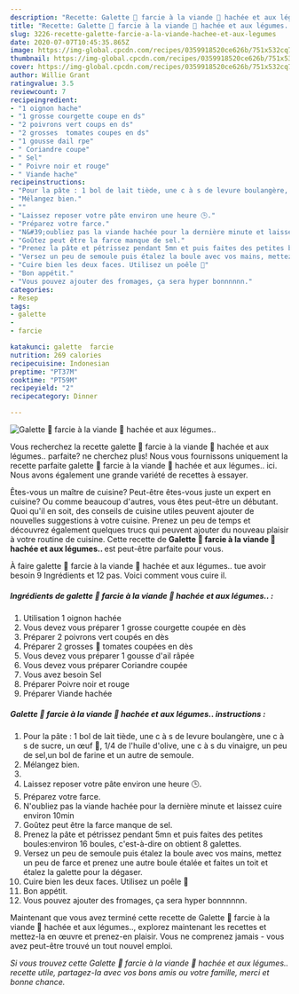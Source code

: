 ```yaml
---
description: "Recette: Galette 🥙 farcie à la viande 🍖 hachée et aux légumes.."
title: "Recette: Galette 🥙 farcie à la viande 🍖 hachée et aux légumes.."
slug: 3226-recette-galette-farcie-a-la-viande-hachee-et-aux-legumes
date: 2020-07-07T10:45:35.865Z
image: https://img-global.cpcdn.com/recipes/0359918520ce626b/751x532cq70/galette-🥙-farcie-a-la-viande-🍖-hachee-et-aux-legumes-photo-principale-de-la-recette.jpg
thumbnail: https://img-global.cpcdn.com/recipes/0359918520ce626b/751x532cq70/galette-🥙-farcie-a-la-viande-🍖-hachee-et-aux-legumes-photo-principale-de-la-recette.jpg
cover: https://img-global.cpcdn.com/recipes/0359918520ce626b/751x532cq70/galette-🥙-farcie-a-la-viande-🍖-hachee-et-aux-legumes-photo-principale-de-la-recette.jpg
author: Willie Grant
ratingvalue: 3.5
reviewcount: 7
recipeingredient:
- "1 oignon hache"
- "1 grosse courgette coupe en ds"
- "2 poivrons vert coups en ds"
- "2 grosses  tomates coupes en ds"
- "1 gousse dail rpe"
- " Coriandre coupe"
- " Sel"
- " Poivre noir et rouge"
- " Viande hache"
recipeinstructions:
- "Pour la pâte : 1 bol de lait tiède, une c à s de levure boulangère, une c à s de sucre, un œuf 🥚, 1/4 de l&#39;huile d&#39;olive, une c à s du vinaigre, un peu de sel,un bol de farine et un autre de semoule."
- "Mélangez bien."
- ""
- "Laissez reposer votre pâte environ une heure 🕒."
- "Préparez votre farce."
- "N&#39;oubliez pas la viande hachée pour la dernière minute et laissez cuire environ 10min"
- "Goûtez peut être la farce manque de sel."
- "Prenez la pâte et pétrissez pendant 5mn et puis faites des petites boules:environ 16 boules, c&#39;est-à-dire on obtient 8 galettes."
- "Versez un peu de semoule puis étalez la boule avec vos mains, mettez un peu de farce et prenez une autre boule étalée et faites un toit et étalez la galette pour la dégaser."
- "Cuire bien les deux faces. Utilisez un poêle 🍳"
- "Bon appétit."
- "Vous pouvez ajouter des fromages, ça sera hyper bonnnnnn."
categories:
- Resep
tags:
- galette
- 
- farcie

katakunci: galette  farcie 
nutrition: 269 calories
recipecuisine: Indonesian
preptime: "PT37M"
cooktime: "PT59M"
recipeyield: "2"
recipecategory: Dinner

---
```



![Galette 🥙 farcie à la viande 🍖 hachée et aux légumes..](https://img-global.cpcdn.com/recipes/0359918520ce626b/751x532cq70/galette-🥙-farcie-a-la-viande-🍖-hachee-et-aux-legumes-photo-principale-de-la-recette.jpg)

Vous recherchez la recette galette 🥙 farcie à la viande 🍖 hachée et aux légumes.. parfaite? ne cherchez plus! Nous vous fournissons uniquement la recette parfaite galette 🥙 farcie à la viande 🍖 hachée et aux légumes.. ici. Nous avons également une grande variété de recettes à essayer.

Êtes-vous un maître de cuisine? Peut-être êtes-vous juste un expert en cuisine? Ou comme beaucoup d'autres, vous êtes peut-être un débutant. Quoi qu'il en soit, des conseils de cuisine utiles peuvent ajouter de nouvelles suggestions à votre cuisine. Prenez un peu de temps et découvrez également quelques trucs qui peuvent ajouter du nouveau plaisir à votre routine de cuisine. Cette recette de <strong> Galette 🥙 farcie à la viande 🍖 hachée et aux légumes.. </strong> est peut-être parfaite pour vous.

<!--inarticleads1-->

À faire galette 🥙 farcie à la viande 🍖 hachée et aux légumes.. tue avoir besoin 9 Ingrédients et 12 pas. Voici comment vous cuire il.

##### Ingrédients de galette 🥙 farcie à la viande 🍖 hachée et aux légumes.. :

1. Utilisation 1 oignon hachée
1. Vous devez vous préparer 1 grosse courgette coupée en dès
1. Préparer 2 poivrons vert coupés en dès
1. Préparer 2 grosses 🍅 tomates coupées en dès
1. Vous devez vous préparer 1 gousse d&#39;ail râpée
1. Vous devez vous préparer  Coriandre coupée
1. Vous avez besoin  Sel
1. Préparer  Poivre noir et rouge
1. Préparer  Viande hachée




<!--inarticleads2-->

##### Galette 🥙 farcie à la viande 🍖 hachée et aux légumes.. instructions :

1. Pour la pâte : 1 bol de lait tiède, une c à s de levure boulangère, une c à s de sucre, un œuf 🥚, 1/4 de l&#39;huile d&#39;olive, une c à s du vinaigre, un peu de sel,un bol de farine et un autre de semoule.
1. Mélangez bien.
1. 
1. Laissez reposer votre pâte environ une heure 🕒.
1. Préparez votre farce.
1. N&#39;oubliez pas la viande hachée pour la dernière minute et laissez cuire environ 10min
1. Goûtez peut être la farce manque de sel.
1. Prenez la pâte et pétrissez pendant 5mn et puis faites des petites boules:environ 16 boules, c&#39;est-à-dire on obtient 8 galettes.
1. Versez un peu de semoule puis étalez la boule avec vos mains, mettez un peu de farce et prenez une autre boule étalée et faites un toit et étalez la galette pour la dégaser.
1. Cuire bien les deux faces. Utilisez un poêle 🍳
1. Bon appétit.
1. Vous pouvez ajouter des fromages, ça sera hyper bonnnnnn.




<!--inarticleads1-->

<p>
Maintenant que vous avez terminé cette recette de Galette 🥙 farcie à la viande 🍖 hachée et aux légumes.., explorez maintenant les recettes et mettez-la en œuvre et prenez-en plaisir. Vous ne comprenez jamais - vous avez peut-être trouvé un tout nouvel emploi.
</p>

<p>
<i>Si vous trouvez cette Galette 🥙 farcie à la viande 🍖 hachée et aux légumes.. recette utile, partagez-la avec vos bons amis ou votre famille, merci et bonne chance.</i>
</p>
